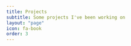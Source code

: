 ```yaml
---
title: Projects
subtitle: Some projects I've been working on
layout: "page"
icon: fa-book
order: 3
---
```

